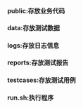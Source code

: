 #### public:存放业务代码
#### data:存放测试数据
#### logs:存放日志信息
#### reports:存放测试报告
#### testcases:存放测试用例

#### run.sh:执行程序
